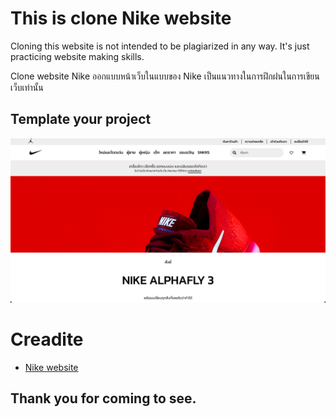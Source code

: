 # This is clone Nike website 

Cloning this website is not intended to be plagiarized in any way. It's just practicing website making skills.

 Clone website Nike ออกแบบหน้าเว็บในแบบของ Nike เป็นแนวทางในการฝึกฝนในการเขียนเว็บเท่านั้น 


## Template your project

![enter image description here](img/template-web.png)
# Creadite
 - [Nike website](https://www.nike.com/th/)

## Thank you for coming to see.